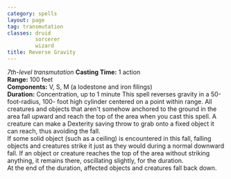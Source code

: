 ```yaml
---
category: spells
layout: page
tag: transmutation
classes: druid
         sorcerer
         wizard
title: Reverse Gravity 
---
```

_7th-level transmutation_ 
**Casting Time:** 1 action    
**Range:** 100 feet    
**Components:** V, S, M (a lodestone and iron filings)    
**Duration:** Concentration, up to 1 minute 
This spell reverses gravity in a 50-foot-radius, 100- foot high cylinder centered on a point within range. All creatures and objects that aren't somehow anchored to the ground in the area fall upward and reach the top of the area when you cast this spell. A creature can make a Dexterity saving throw to grab onto a fixed object it can reach, thus avoiding the fall.    
If some solid object (such as a ceiling) is encountered in this fall, falling objects and creatures strike it just as they would during a normal downward fall. If an object or creature reaches the top of the area without striking anything, it remains there, oscillating slightly, for the duration.    
At the end of the duration, affected objects and creatures fall back down. 
